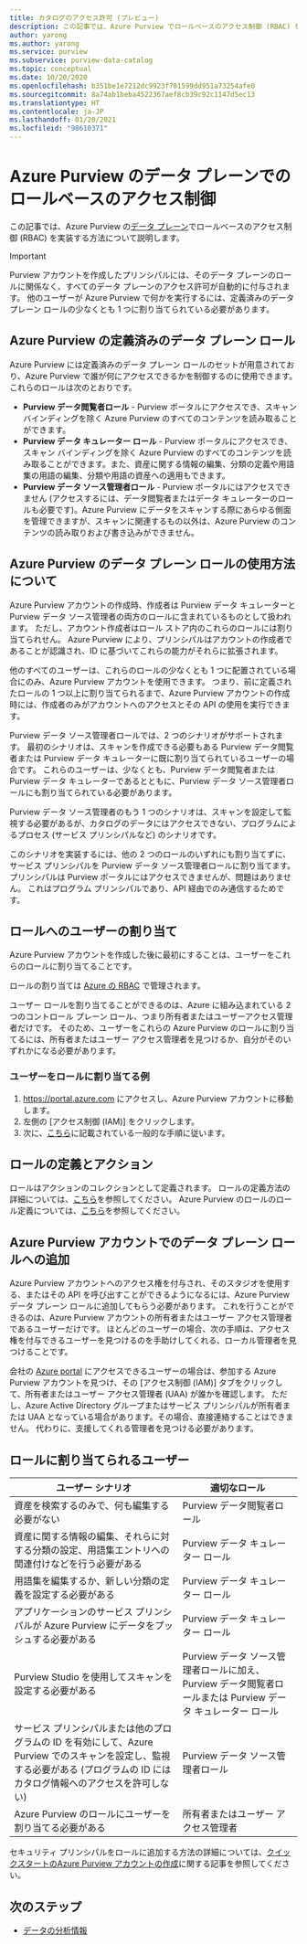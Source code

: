 ```yaml
---
title: カタログのアクセス許可 (プレビュー)
description: この記事では、Azure Purview でロールベースのアクセス制御 (RBAC) を構成する方法の概要について説明します。
author: yarong
ms.author: yarong
ms.service: purview
ms.subservice: purview-data-catalog
ms.topic: conceptual
ms.date: 10/20/2020
ms.openlocfilehash: b351be1e7212dc9923f701599dd951a73254afe0
ms.sourcegitcommit: 8a74ab1beba4522367aef8cb39c92c1147d5ec13
ms.translationtype: HT
ms.contentlocale: ja-JP
ms.lasthandoff: 01/20/2021
ms.locfileid: "98610371"
---
```

# <a name="role-based-access-control-in-azure-purviews-data-plane"></a>Azure Purview のデータ プレーンでのロールベースのアクセス制御

この記事では、Azure Purview の[データ プレーン](../azure-resource-manager/management/control-plane-and-data-plane.md#data-plane)でロールベースのアクセス制御 (RBAC) を実装する方法について説明します。

> [!IMPORTANT]
> Purview アカウントを作成したプリンシパルには、そのデータ プレーンのロールに関係なく、すべてのデータ プレーンのアクセス許可が自動的に付与されます。 他のユーザーが Azure Purview で何かを実行するには、定義済みのデータ プレーン ロールの少なくとも 1 つに割り当てられている必要があります。

## <a name="azure-purviews-pre-defined-data-plane-roles"></a>Azure Purview の定義済みのデータ プレーン ロール

Azure Purview には定義済みのデータ プレーン ロールのセットが用意されており、Azure Purview で誰が何にアクセスできるかを制御するのに使用できます。 これらのロールは次のとおりです。

* **Purview データ閲覧者ロール** - Purview ポータルにアクセスでき、スキャン バインディングを除く Azure Purview のすべてのコンテンツを読み取ることができます。
* **Purview データ キュレーター ロール** - Purview ポータルにアクセスでき、スキャン バインディングを除く Azure Purview のすべてのコンテンツを読み取ることができます。また、資産に関する情報の編集、分類の定義や用語集の用語の編集、分類や用語の資産への適用もできます。
* **Purview データ ソース管理者ロール** - Purview ポータルにはアクセスできません (アクセスするには、データ閲覧者またはデータ キュレーターのロールも必要です)。Azure Purview にデータをスキャンする際にあらゆる側面を管理できますが、スキャンに関連するもの以外は、Azure Purview のコンテンツの読み取りおよび書き込みができません。

## <a name="understanding-how-to-use-azure-purviews-data-plane-roles"></a>Azure Purview のデータ プレーン ロールの使用方法について

Azure Purview アカウントの作成時、作成者は Purview データ キュレーターと Purview データ ソース管理者の両方のロールに含まれているものとして扱われます。 ただし、アカウント作成者はロール ストア内のこれらのロールには割り当てられせん。 Azure Purview により、プリンシパルはアカウントの作成者であることが認識され、ID に基づいてこれらの能力がそれらに拡張されます。

他のすべてのユーザーは、これらのロールの少なくとも 1 つに配置されている場合にのみ、Azure Purview アカウントを使用できます。 つまり、前に定義されたロールの 1 つ以上に割り当てられるまで、Azure Purview アカウントの作成時には、作成者のみがアカウントへのアクセスとその API の使用を実行できます。

Purview データ ソース管理者ロールでは、2 つのシナリオがサポートされます。 最初のシナリオは、スキャンを作成できる必要もある Purview データ閲覧者または Purview データ キュレーターに既に割り当てられているユーザーの場合です。 これらのユーザーは、少なくとも、Purview データ閲覧者または Purview データ キュレーターであるとともに、Purview データ ソース管理者ロールにも割り当てられている必要があります。

Purview データ ソース管理者のもう 1 つのシナリオは、スキャンを設定して監視する必要があるが、カタログのデータにはアクセスできない、プログラムによるプロセス (サービス プリンシパルなど) のシナリオです。

このシナリオを実装するには、他の 2 つのロールのいずれにも割り当てずに、サービス プリンシパルを Purview データ ソース管理者ロールに割り当てます。 プリンシパルは Purview ポータルにはアクセスできませんが、問題はありません。 これはプログラム プリンシパルであり、API 経由でのみ通信するためです。

## <a name="putting-users-into-roles"></a>ロールへのユーザーの割り当て

Azure Purview アカウントを作成した後に最初にすることは、ユーザーをこれらのロールに割り当てることです。

ロールの割り当ては [Azure の RBAC](../role-based-access-control/overview.md) で管理されます。

ユーザー ロールを割り当てることができるのは、Azure に組み込まれている 2 つのコントロール プレーン ロール、つまり所有者またはユーザーアクセス管理者だけです。 そのため、ユーザーをこれらの Azure Purview のロールに割り当てるには、所有者またはユーザー アクセス管理者を見つけるか、自分がそのいずれかになる必要があります。

### <a name="an-example-of-assigning-someone-to-a-role"></a>ユーザーをロールに割り当てる例

1. https://portal.azure.com にアクセスし、Azure Purview アカウントに移動します。
1. 左側の [アクセス制御 (IAM)] をクリックします。
1. 次に、[こちら](../role-based-access-control/quickstart-assign-role-user-portal.md#create-a-resource-group)に記載されている一般的な手順に従います。

## <a name="role-definitions-and-actions"></a>ロールの定義とアクション

ロールはアクションのコレクションとして定義されます。 ロールの定義方法の詳細については、[こちら](../role-based-access-control/role-definitions.md)を参照してください。 Azure Purview のロールのロール定義については、[こちら](../role-based-access-control/built-in-roles.md)を参照してください。

## <a name="getting-added-to-a-data-plane-role-in-an-azure-purview-account"></a>Azure Purview アカウントでのデータ プレーン ロールへの追加

Azure Purview アカウントへのアクセス権を付与され、そのスタジオを使用する、またはその API を呼び出すことができるようになるには、Azure Purview データ プレーン ロールに追加してもらう必要があります。 これを行うことができるのは、Azure Purview アカウントの所有者またはユーザー アクセス管理者であるユーザーだけです。 ほとんどのユーザーの場合、次の手順は、アクセス権を付与できるユーザーを見つけるのを手助けしてくれる、ローカル管理者を見つけることです。

会社の [Azure portal](https://portal.azure.com) にアクセスできるユーザーの場合は、参加する Azure Purview アカウントを見つけ、その [アクセス制御 (IAM)] タブをクリックして、所有者またはユーザー アクセス管理者 (UAA) が誰かを確認します。 ただし、Azure Active Directory グループまたはサービス プリンシパルが所有者または UAA となっている場合があります。その場合、直接連絡することはできません。 代わりに、支援してくれる管理者を見つける必要があります。

## <a name="who-should-be-assigned-to-what-role"></a>ロールに割り当てられるユーザー

|ユーザー シナリオ|適切なロール|
|-------------|-----------------|
|資産を検索するのみで、何も編集する必要がない|Purview データ閲覧者ロール|
|資産に関する情報の編集、それらに対する分類の設定、用語集エントリへの関連付けなどを行う必要がある|Purview データ キュレーター ロール|
|用語集を編集するか、新しい分類の定義を設定する必要がある|Purview データ キュレーター ロール|
|アプリケーションのサービス プリンシパルが Azure Purview にデータをプッシュする必要がある|Purview データ キュレーター ロール|
|Purview Studio を使用してスキャンを設定する必要がある|Purview データ ソース管理者ロールに加え、Purview データ閲覧者ロールまたは Purview データ キュレーター ロール|
|サービス プリンシパルまたは他のプログラムの ID を有効にして、Azure Purview でのスキャンを設定し、監視する必要がある (プログラムの ID にはカタログ情報へのアクセスを許可しない) |Purview データ ソース管理者ロール|
|Azure Purview のロールにユーザーを割り当てる必要がある | 所有者またはユーザー アクセス管理者 |

セキュリティ プリンシパルをロールに追加する方法の詳細については、[クイックスタートのAzure Purview アカウントの作成](create-catalog-portal.md)に関する記事を参照してください。

## <a name="next-steps"></a>次のステップ

* [データの分析情報](concept-insights.md)
